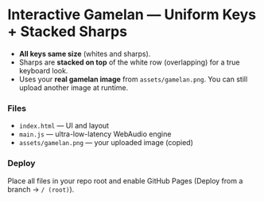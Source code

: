 # Interactive Gamelan — Uniform Keys + Stacked Sharps

- **All keys same size** (whites and sharps).
- Sharps are **stacked on top** of the white row (overlapping) for a true keyboard look.
- Uses your **real gamelan image** from `assets/gamelan.png`. You can still upload another image at runtime.

### Files
- `index.html` — UI and layout
- `main.js` — ultra-low-latency WebAudio engine
- `assets/gamelan.png` — your uploaded image (copied)

### Deploy
Place all files in your repo root and enable GitHub Pages (Deploy from a branch → `/ (root)`).